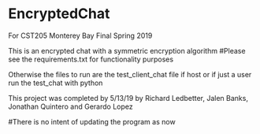 # EncryptedChat
For CST205 Monterey Bay Final Spring 2019

This is an encrypted chat with a symmetric encryption algorithm
#Please see the requirements.txt for functionality purposes

Otherwise the files to run are the test_client_chat file if host or if just a user
run the test_chat with python

This project was completed by 5/13/19 by Richard Ledbetter, Jalen Banks,
Jonathan Quintero and Gerardo Lopez

#There is no intent of updating the program as now
